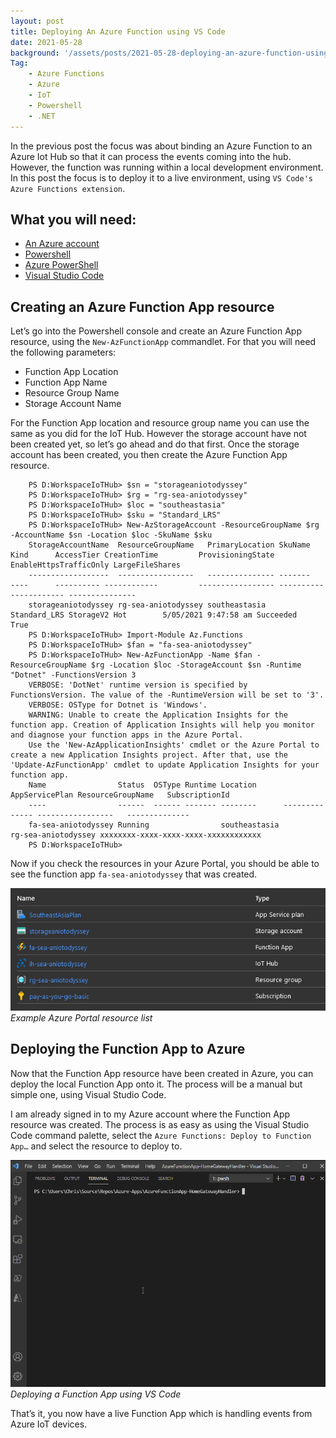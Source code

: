 ```yaml
---
layout: post
title: Deploying An Azure Function using VS Code
date: 2021-05-28
background: '/assets/posts/2021-05-28-deploying-an-azure-function-using-vs-code/post-banner-2021-05-28-deploying-an-azure-function-using-vs-code.jpg'
Tag:
    - Azure Functions
    - Azure
    - IoT
    - Powershell
    - .NET
---
```


In the previous post the focus was about binding an Azure Function to an Azure Iot Hub so that it can process the events coming into the hub. However, the function was running within a local development environment. In this post the focus is to deploy it to a live environment, using `VS Code's Azure Functions extension`.

## What you will need:

* [An Azure account](https://azure.microsoft.com/en-us/free/)
* [Powershell](https://docs.microsoft.com/en-us/powershell/scripting/overview?view=powershell-7.2)
* [Azure PowerShell](https://docs.microsoft.com/en-us/powershell/azure/what-is-azure-powershell?view=azps-7.1.0)
* [Visual Studio Code](https://code.visualstudio.com/)

## Creating an Azure Function App resource

Let’s go into the Powershell console and create an Azure Function App resource, using the `New-AzFunctionApp` commandlet. For that you will need the following parameters:

* Function App Location
* Function App Name
* Resource Group Name
* Storage Account Name

For the Function App location and resource group name you can use the same as you did for the IoT Hub. However the storage account have not been created yet, so let’s go ahead and do that first. Once the storage account has been created, you then create the Azure Function App resource.

```
    PS D:WorkspaceIoTHub> $sn = "storageaniotodyssey"
    PS D:WorkspaceIoTHub> $rg = "rg-sea-aniotodyssey"
    PS D:WorkspaceIoTHub> $loc = "southeastasia"
    PS D:WorkspaceIoTHub> $sku = "Standard_LRS"
    PS D:WorkspaceIoTHub> New-AzStorageAccount -ResourceGroupName $rg -AccountName $sn -Location $loc -SkuName $sku
    StorageAccountName  ResourceGroupName   PrimaryLocation SkuName      Kind      AccessTier CreationTime         ProvisioningState EnableHttpsTrafficOnly LargeFileShares
    ------------------  -----------------   --------------- -------      ----      ---------- ------------         ----------------- ---------------------- ---------------
    storageaniotodyssey rg-sea-aniotodyssey southeastasia   Standard_LRS StorageV2 Hot        5/05/2021 9:47:58 am Succeeded         True
    PS D:WorkspaceIoTHub> Import-Module Az.Functions
    PS D:WorkspaceIoTHub> $fan = "fa-sea-aniotodyssey"
    PS D:WorkspaceIoTHub> New-AzFunctionApp -Name $fan -ResourceGroupName $rg -Location $loc -StorageAccount $sn -Runtime "Dotnet" -FunctionsVersion 3
    VERBOSE: 'DotNet' runtime version is specified by FunctionsVersion. The value of the -RuntimeVersion will be set to '3'.
    VERBOSE: OSType for Dotnet is 'Windows'.
    WARNING: Unable to create the Application Insights for the function app. Creation of Application Insights will help you monitor and diagnose your function apps in the Azure Portal.
    Use the 'New-AzApplicationInsights' cmdlet or the Azure Portal to create a new Application Insights project. After that, use the 'Update-AzFunctionApp' cmdlet to update Application Insights for your function app.
    Name                Status  OSType Runtime Location      AppServicePlan ResourceGroupName   SubscriptionId
    ----                ------  ------ ------- --------      -------------- -----------------   --------------
    fa-sea-aniotodyssey Running                southeastasia                rg-sea-aniotodyssey xxxxxxxx-xxxx-xxxx-xxxx-xxxxxxxxxxxx
    PS D:WorkspaceIoTHub>
```

Now if you check the resources in your Azure Portal, you should be able to see the function app `fa-sea-aniotodyssey` that was created.

![Example Azure Portal resource list](/assets/posts/2021-05-28-deploying-an-azure-function-using-vs-code/screenshot_current_azure_resources.png)
_Example Azure Portal resource list_

## Deploying the Function App to Azure

Now that the Function App resource have been created in Azure, you can deploy the local Function App onto it. The process will be a manual but simple one, using Visual Studio Code.

I am already signed in to my Azure account where the Function App resource was created. The process is as easy as using the Visual Studio Code command palette, select the `Azure Functions: Deploy to Function App…` and select the resource to deploy to.

![Deploying a Function App using VS Code](/assets/posts/2021-05-28-deploying-an-azure-function-using-vs-code/azure_function_app_manual_deploy.gif)
_Deploying a Function App using VS Code_

That’s it, you now have a live Function App which is handling events from Azure IoT devices.
